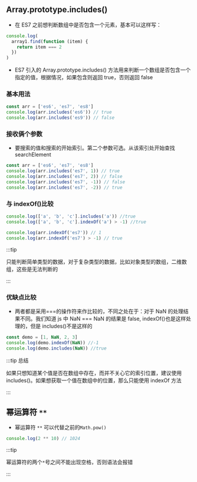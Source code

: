 ## Array.prototype.includes()

- 在 ES7 之前想判断数组中是否包含一个元素，基本可以这样写：

```js
console.log(
  array1.find(function (item) {
    return item === 2
  })
)
```

- ES7 引入的 Array.prototype.includes() 方法用来判断一个数组是否包含一个指定的值，根据情况，如果包含则返回 true，否则返回 false

### 基本用法

```js
const arr = ['es6', 'es7', 'es8']
console.log(arr.includes('es6')) // true
console.log(arr.includes('es9')) // false
```

### 接收俩个参数

- 要搜索的值和搜索的开始索引。第二个参数可选。从该索引处开始查找 searchElement

```js
const arr = ['es6', 'es7', 'es8']
console.log(arr.includes('es7', 1)) // true
console.log(arr.includes('es7', 2)) // false
console.log(arr.includes('es7', -1)) // false
console.log(arr.includes('es7', -2)) // true
```

### 与 indexOf()比较

```js
console.log(['a', 'b', 'c'].includes('a')) //true
console.log(['a', 'b', 'c'].indexOf('a') > -1) //true

console.log(arr.indexOf('es7')) // 1
console.log(arr.indexOf('es7') > -1) // true
```

:::tip

只能判断简单类型的数据，对于复杂类型的数据，比如对象类型的数组，二维数组，这些是无法判断的

:::

### 优缺点比较

- 两者都是采用===的操作符来作比较的，不同之处在于：对于 NaN 的处理结果不同。我们知道 js 中 NaN === NaN 的结果是 false, indexOf()也是这样处理的，但是 includes()不是这样的

```js
const demo = [1, NaN, 2, 3]
console.log(demo.indexOf(NaN)) //-1
console.log(demo.includes(NaN)) //true
```

:::tip 总结

如果只想知道某个值是否在数组中存在，而并不关心它的索引位置，建议使用 includes()。如果想获取一个值在数组中的位置，那么只能使用 indexOf 方法

:::

## 幂运算符 `**`

- 幂运算符 `**` 可以代替之前的`Math.pow()`

```js
console.log(2 ** 10) // 1024
```

:::tip

幂运算符的两个`*`号之间不能出现空格，否则语法会报错

:::
